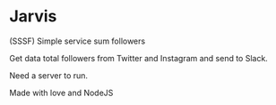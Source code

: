 # Jarvis
(SSSF) Simple service sum followers

Get data total followers from Twitter and Instagram and send to Slack.

Need a server to run. 

Made with love and NodeJS
